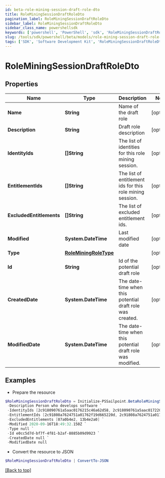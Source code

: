 ```yaml
---
id: beta-role-mining-session-draft-role-dto
title: RoleMiningSessionDraftRoleDto
pagination_label: RoleMiningSessionDraftRoleDto
sidebar_label: RoleMiningSessionDraftRoleDto
sidebar_class_name: powershellsdk
keywords: ['powershell', 'PowerShell', 'sdk', 'RoleMiningSessionDraftRoleDto', 'BetaRoleMiningSessionDraftRoleDto'] 
slug: /tools/sdk/powershell/beta/models/role-mining-session-draft-role-dto
tags: ['SDK', 'Software Development Kit', 'RoleMiningSessionDraftRoleDto', 'BetaRoleMiningSessionDraftRoleDto']
---
```



# RoleMiningSessionDraftRoleDto

## Properties

Name | Type | Description | Notes
------------ | ------------- | ------------- | -------------
**Name** | **String** | Name of the draft role | [optional] 
**Description** | **String** | Draft role description | [optional] 
**IdentityIds** | **[]String** | The list of identities for this role mining session. | [optional] 
**EntitlementIds** | **[]String** | The list of entitlement ids for this role mining session. | [optional] 
**ExcludedEntitlements** | **[]String** | The list of excluded entitlement ids. | [optional] 
**Modified** | **System.DateTime** | Last modified date | [optional] 
**Type** | [**RoleMiningRoleType**](role-mining-role-type) |  | [optional] 
**Id** | **String** | Id of the potential draft role | [optional] 
**CreatedDate** | **System.DateTime** | The date-time when this potential draft role was created. | [optional] 
**ModifiedDate** | **System.DateTime** | The date-time when this potential draft role was modified. | [optional] 

## Examples

- Prepare the resource
```powershell
$RoleMiningSessionDraftRoleDto = Initialize-PSSailpoint.BetaRoleMiningSessionDraftRoleDto  -Name Saved RM Session - 07/10 `
 -Description Person who develops software `
 -IdentityIds [2c918090761a5aac0176215c46a62d58, 2c918090761a5aac01722015c46a62d42] `
 -EntitlementIds [2c91808a7624751a01762f19d665220d, 2c91808a7624751a01762f19d67c220e] `
 -ExcludedEntitlements [07a0b4e2, 13b4e2a0] `
 -Modified 2020-09-16T18:49:32.150Z `
 -Type null `
 -Id e0cc5d7d-bf7f-4f81-b2af-8885b09d9923 `
 -CreatedDate null `
 -ModifiedDate null
```

- Convert the resource to JSON
```powershell
$RoleMiningSessionDraftRoleDto | ConvertTo-JSON
```


[[Back to top]](#) 

